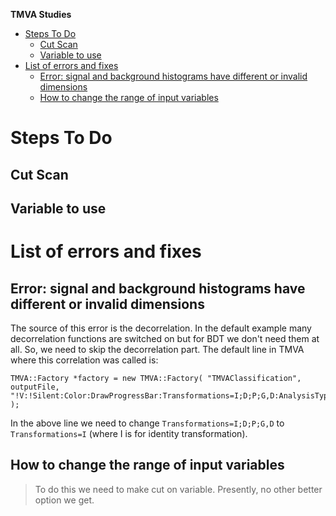 **TMVA Studies**
<!-- TOC depthFrom:1 depthTo:6 withLinks:1 updateOnSave:1 orderedList:0 -->

- [Steps To Do](#steps-to-do)
	- [Cut Scan](#cut-scan)
	- [Variable to use](#variable-to-use)
- [List of errors and fixes](#list-of-errors-and-fixes)
	- [Error: signal and background histograms have different or invalid dimensions](#error-signal-and-background-histograms-have-different-or-invalid-dimensions)
	- [How to change the range of input variables](#how-to-change-the-range-of-input-variables)

<!-- /TOC -->
# Steps To Do

## Cut Scan

## Variable to use

# List of errors and fixes

## Error: signal and background histograms have different or invalid dimensions
The source of this error is the decorrelation. In the default example many decorrelation functions are switched on but for BDT we don't need them at all. So, we need to skip the decorrelation part.
The default line in TMVA where this correlation was called is:

    TMVA::Factory *factory = new TMVA::Factory( "TMVAClassification", outputFile, "!V:!Silent:Color:DrawProgressBar:Transformations=I;D;P;G,D:AnalysisType=Classification" );

In the above line we need to change `Transformations=I;D;P;G,D` to `Transformations=I`  (where I is for identity transformation).

## How to change the range of input variables

> To do this we need to make cut on variable. Presently, no other better option we get.
